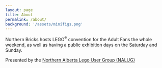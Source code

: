 ```yaml
---
layout: page
title: About
permalink: /about/
background: '/assets/minifigs.png'
---
```


Northern Bricks hosts LEGO<sup>®</sup> convention for the Adult Fans the whole weekend, as well as having a public exhibition days on the Saturday and Sunday.

Presented by the <a href="http://nalug.ca">Northern Alberta Lego User Group (NALUG)</a>